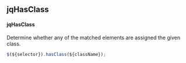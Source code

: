 ## jqHasClass
#### jqHasClass
Determine whether any of the matched elements are assigned the given class.
```javascript
$(${selector}).hasClass(${className});
```